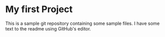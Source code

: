 # My first Project

This is a sample git repository containing some sample files. I have some text to the readme using GitHub's editor. 

